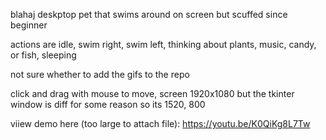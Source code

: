 blahaj deskptop pet that swims around on screen but scuffed since beginner 

actions are idle, swim right, swim left, thinking about plants, music, candy, or fish, sleeping

not sure whether to add the gifs to the repo 

click and drag with mouse to move, screen 1920x1080 but the tkinter window is diff for some reason so its 1520, 800

viiew demo here (too large to attach file):
https://youtu.be/K0QiKg8L7Tw
